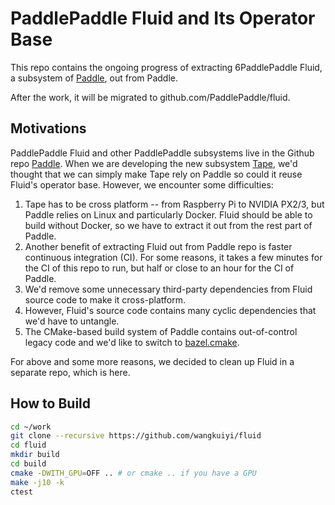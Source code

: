# PaddlePaddle Fluid and Its Operator Base

This repo contains the ongoing progress of extracting 6PaddlePaddle Fluid, a subsystem of [Paddle](https://github.com/PaddlePaddle/Paddle), out from Paddle.

After the work, it will be migrated to github.com/PaddlePaddle/fluid.

## Motivations

PaddlePaddle Fluid and other PaddlePaddle subsystems live in the Github repo [Paddle](https://github.com/PaddlePaddle/Paddle).  When we are developing the new subsystem [Tape](https://github.com/PaddlePaddle/tape), we'd thought that we can simply make Tape rely on Paddle so could it reuse Fluid's operator base.  However, we encounter some difficulties:

1. Tape has to be cross platform -- from Raspberry Pi to NVIDIA PX2/3, but Paddle relies on Linux and particularly Docker.  Fluid should be able to build without Docker, so we have to extract it out from the rest part of Paddle.
1. Another benefit of extracting Fluid out from Paddle repo is faster continuous integration (CI). For some reasons, it takes a few minutes for the CI of this repo to run, but half or close to an hour for the CI of Paddle.
1. We'd remove some unnecessary third-party dependencies from Fluid source code to make it cross-platform.
1. However, Fluid's source code contains many cyclic dependencies that we'd have to untangle.
1. The CMake-based build system of Paddle contains out-of-control legacy code and we'd like to switch to [bazel.cmake](https://github.com/gangliao/bazel.cmake/).

For above and some more reasons, we decided to clean up Fluid in a separate repo, which is here.

## How to Build

```bash
cd ~/work
git clone --recursive https://github.com/wangkuiyi/fluid
cd fluid
mkdir build
cd build
cmake -DWITH_GPU=OFF .. # or cmake .. if you have a GPU
make -j10 -k
ctest
```
